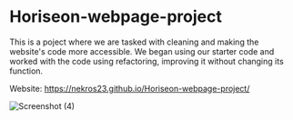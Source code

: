 # Horiseon-webpage-project
This is a poject where we are tasked with cleaning and making the website's code more accessible. We began using our starter code and worked with the code using refactoring, improving it without changing its function.

Website: https://nekros23.github.io/Horiseon-webpage-project/

![Screenshot (4)](https://github.com/Nekros23/Horiseon-webpage-project/assets/158097560/2e22a7b8-7196-415b-a807-83ec4d30db71)
